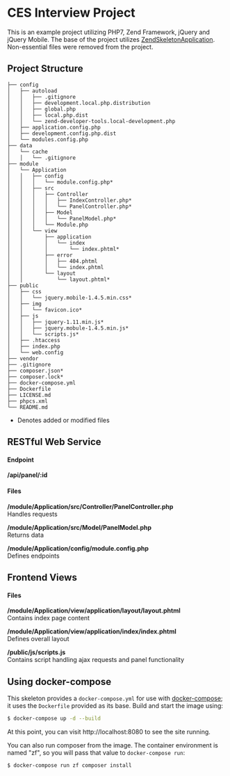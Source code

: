 # CES Interview Project

This is an example project utilizing PHP7, Zend Framework, jQuery and jQuery Mobile. The base of the project utilizes [ZendSkeletonApplication](https://github.com/zendframework/ZendSkeletonApplication). Non-essential files were removed from the project.

## Project Structure

```
├── config
│   ├── autoload
│   │   ├── .gitignore
│   │   ├── development.local.php.distribution
│   │   ├── global.php
│   │   ├── local.php.dist
│   │   └── zend-developer-tools.local-development.php
│   ├── application.config.php
│   ├── development.config.php.dist
│   └── modules.config.php
├── data
│   └── cache
│   │   └── .gitignore
├── module
│   └── Application
│   │   ├── config
│   │   │   └── module.config.php*
│   │   ├── src
│   │   │   ├── Controller
│   │   │   │   ├── IndexController.php*
│   │   │   │   └── PanelController.php*
│   │   │   ├── Model
│   │   │   │   └── PanelModel.php*
│   │   │   └── Module.php
│   │   └── view
│   │       ├── application
│   │       │   └── index
│   │       │       └── index.phtml*
│   │       ├── error
│   │       │   ├── 404.phtml
│   │       │   └── index.phtml
│   │       └── layout
│   │           └── layout.phtml*
├── public
│   ├── css
│   │   └── jquery.mobile-1.4.5.min.css*
│   ├── img
│   │   └── favicon.ico*
│   ├── js
│   │   ├── jquery-1.11.min.js*
│   │   ├── jquery.mobule-1.4.5.min.js*
│   │   └── scripts.js*
│   ├── .htaccess
│   ├── index.php
│   └── web.config
├── vendor
├── .gitignore
├── composer.json*
├── composer.lock*
├── docker-compose.yml
├── Dockerfile
├── LICENSE.md
├── phpcs.xml
└── README.md
```
* Denotes added or modified files

## RESTful Web Service

#### Endpoint

**/api/panel/:id**

#### Files

**/module/Application/src/Controller/PanelController.php**  
Handles requests

**/module/Application/src/Model/PanelModel.php**  
Returns data

**/module/Application/config/module.config.php**  
Defines endpoints

## Frontend Views

#### Files

**/module/Application/view/application/layout/layout.phtml**  
Contains index page content

**/module/Application/view/application/index/index.phtml**  
Defines overall layout

**/public/js/scripts.js**  
Contains script handling ajax requests and panel functionality

## Using docker-compose

This skeleton provides a `docker-compose.yml` for use with
[docker-compose](https://docs.docker.com/compose/); it
uses the `Dockerfile` provided as its base. Build and start the image using:

```bash
$ docker-compose up -d --build
```

At this point, you can visit http://localhost:8080 to see the site running.

You can also run composer from the image. The container environment is named
"zf", so you will pass that value to `docker-compose run`:

```bash
$ docker-compose run zf composer install
```
